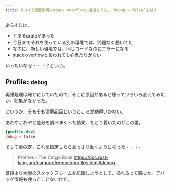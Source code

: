 ```yaml
---
title: Rustで原因不明のstack overflowに遭遇したら、`debug = false`を試す
---
```


あらすじは、

- とあるcrateがあった
- 今日までそれを使っている別の環境では、問題なく動いてた
- なのに、新しい環境では、同じコードなのにエラーになる
- stack overflowと言われても心当たりがない

いったいなぜ・・・？という。

## Profile: `debug`

再帰処理は確かにしていたので、そこに原因があると思っていろいろ変えてみたが、効果がなかった。

というか、そもそも環境起因というところが納得いかない。

あれやこれやと差分を調べまくった結果、たどり着いたのがこの差。

```toml
[profile.dev]
debug = false
```

そして案の定、これを指定したらあっさり動くようになった・・・。

> Profiles - The Cargo Book
> https://doc.rust-lang.org/cargo/reference/profiles.html#debug

普段より大量のスタックフレームを記録しようとして、溢れるって感じか。デバッグ情報も使ったことないけど。
